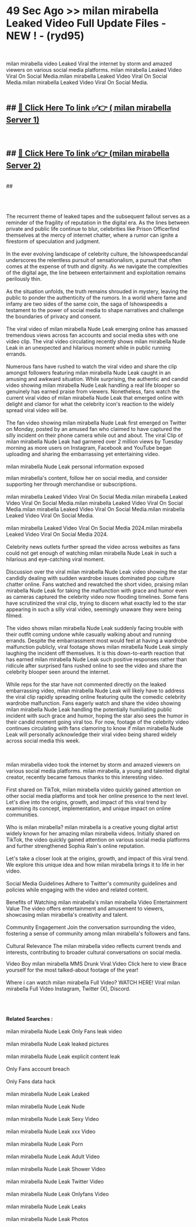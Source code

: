 # 49 Sec Ago >> milan mirabella Leaked Video Full Update Files - NEW ! - (ryd95) <br>
<br>

milan mirabella video Leaked Viral the internet by storm and amazed viewers on various social media platforms. milan mirabella Leaked Video Viral On Social Media.milan mirabella Leaked Video Viral On Social Media.milan mirabella Leaked Video Viral On Social Media.<br>
 <br>

## ##  <a href="https://clipsfans.site?title=milan_mirabella&ref=gitt">🔴 Click Here To link ✅👉 ( milan mirabella Server 1)</a><br>
  <br>

##  ##  <a href="https://clipsfans.site?title=milan_mirabella&ref=gitt">🔴 Click Here To link ✅👉 (milan mirabella  Server 2)</a><br>
  <br>
  ##


  <br>

  <br>

<br><br>
The recurrent theme of leaked tapes and the subsequent fallout serves as a reminder of the fragility of reputation in the digital era. As the lines between private and public life continue to blur, celebrities like Prison Officerfind themselves at the mercy of internet chatter, where a rumor can ignite a firestorm of speculation and judgment.
<br><br>
In the ever evolving landscape of celebrity culture, the Ishowspeedscandal underscores the relentless pursuit of sensationalism, a pursuit that often comes at the expense of truth and dignity. As we navigate the complexities of the digital age, the line between entertainment and exploitation remains perilously thin.
<br><br>
As the situation unfolds, the truth remains shrouded in mystery, leaving the public to ponder the authenticity of the rumors. In a world where fame and infamy are two sides of the same coin, the saga of Ishowspeedis a testament to the power of social media to shape narratives and challenge the boundaries of privacy and consent.
<br><br>
The viral video of milan mirabella Nude Leak emerging online has amassed tremendous views across fan accounts and social media sites with one video clip. The viral video circulating recently shows milan mirabella Nude Leak in an unexpected and hilarious moment while in public running errands.
<br><br>
Numerous fans have rushed to watch the viral video and share the clip amongst followers featuring milan mirabella Nude Leak caught in an amusing and awkward situation. While surprising, the authentic and candid video showing milan mirabella Nude Leak handling a real life blooper so genuinely has earned praise from viewers. Nonetheless, fans watch the current viral video of milan mirabella Nude Leak that emerged online with delight and clamor for what the celebrity icon's reaction to the widely spread viral video will be.
<br><br>
The fan video showing milan mirabella Nude Leak first emerged on Twitter on Monday, posted by an amused fan who claimed to have captured the silly incident on their phone camera while out and about. The viral Clip of milan mirabella Nude Leak had garnered over 2 million views by Tuesday morning as more users on Instagram, Facebook and YouTube began uploading and sharing the embarrassing yet entertaining video.
<br><br>
milan mirabella Nude Leak personal information exposed


milan mirabella's content, follow her on social media, and consider supporting her through merchandise or subscriptions.
<br><br>
milan mirabella Leaked Video Viral On Social Media.milan mirabella Leaked Video Viral On Social Media.milan mirabella Leaked Video Viral On Social Media.milan mirabella Leaked Video Viral On Social Media.milan mirabella Leaked Video Viral On Social Media.
<br><br>
milan mirabella Leaked Video Viral On Social Media 2024.milan mirabella Leaked Video Viral On Social Media 2024.
<br><br>
Celebrity news outlets further spread the video across websites as fans could not get enough of watching milan mirabella Nude Leak in such a hilarious and eye-catching viral moment.
<br><br>
Discussion over the viral milan mirabella Nude Leak video showing the star candidly dealing with sudden wardrobe issues dominated pop culture chatter online. Fans watched and rewatched the short video, praising milan mirabella Nude Leak for taking the malfunction with grace and humor even as cameras captured the celebrity video now flooding timelines. Some fans have scrutinized the viral clip, trying to discern what exactly led to the star appearing in such a silly viral video, seemingly unaware they were being filmed.
<br><br>
The video shows milan mirabella Nude Leak suddenly facing trouble with their outfit coming undone while casually walking about and running errands. Despite the embarrassment most would feel at having a wardrobe malfunction publicly, viral footage shows milan mirabella Nude Leak simply laughing the incident off themselves. It is this down-to-earth reaction that has earned milan mirabella Nude Leak such positive responses rather than ridicule after surprised fans rushed online to see the video and share the celebrity blooper seen around the internet.
<br><br>
While reps for the star have not commented directly on the leaked embarrassing video, milan mirabella Nude Leak will likely have to address the viral clip rapidly spreading online featuring quite the comedic celebrity wardrobe malfunction. Fans eagerly watch and share the video showing milan mirabella Nude Leak handling the potentially humiliating public incident with such grace and humor, hoping the star also sees the humor in their candid moment going viral too. For now, footage of the celebrity video continues circulating with fans clamoring to know if milan mirabella Nude Leak will personally acknowledge their viral video being shared widely across social media this week.


<br><br>
milan mirabella video took the internet by storm and amazed viewers on various social media platforms. milan mirabella, a young and talented digital creator, recently became famous thanks to this interesting video.
<br><br>
First shared on TikTok, milan mirabella video quickly gained attention on other social media platforms and took her online presence to the next level. Let's dive into the origins, growth, and impact of this viral trend by examining its concept, implementation, and unique impact on online communities.
<br><br>
Who is milan mirabella? milan mirabella is a creative young digital artist widely known for her amazing milan mirabella videos. Initially shared on TikTok, the video quickly gained attention on various social media platforms and further strengthened Sophia Rain's online reputation.
<br><br>
Let's take a closer look at the origins, growth, and impact of this viral trend. We explore this unique idea and how milan mirabella brings it to life in her video.
<br><br>
Social Media Guidelines Adhere to Twitter's community guidelines and policies while engaging with the video and related content.
<br><br>
Benefits of Watching milan mirabella's milan mirabella Video Entertainment Value The video offers entertainment and amusement to viewers, showcasing milan mirabella's creativity and talent.
<br><br>
Community Engagement Join the conversation surrounding the video, fostering a sense of community among milan mirabella's followers and fans.
<br><br>
Cultural Relevance The milan mirabella video reflects current trends and interests, contributing to broader cultural conversations on social media.

Video Boy milan mirabella MMS Drunk Viral.Video Click here to view Brace yourself for the most talked-about footage of the year!
<br><br>
Where i can watch milan mirabella Full Video? WATCH HERE! Viral milan mirabella Full Video Instagram, Twitter (X), Discord.
<br><br>

<br><br>
<strong>Related Searches :</strong>
<br><br>
milan mirabella Nude Leak Only Fans leak video
<br><br>
milan mirabella Nude Leak leaked pictures
<br><br>
milan mirabella Nude Leak explicit content leak
<br><br>
Only Fans account breach
<br><br>
Only Fans data hack
<br><br>
milan mirabella Nude Leak Leaked
<br><br>
milan mirabella Nude Leak Nude
<br><br>
milan mirabella Nude Leak Sexy Video
<br><br>
milan mirabella Nude Leak xxx Video
<br><br>
milan mirabella Nude Leak Porn
<br><br>
milan mirabella Nude Leak Adult Video
<br><br>
milan mirabella Nude Leak Shower Video
<br><br>
milan mirabella Nude Leak Twitter Video
<br><br>
milan mirabella Nude Leak Onlyfans Video
<br><br>
milan mirabella Nude Leak Leaks
<br><br>
milan mirabella Nude Leak Photos